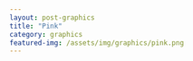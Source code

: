 ```yaml
---
layout: post-graphics
title: "Pink"
category: graphics
featured-img: /assets/img/graphics/pink.png
---
```


